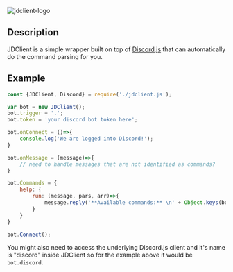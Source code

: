 ![jdclient-logo](https://i.ibb.co/h13RjW8/jdclientjs.png)

## Description
JDClient is a simple wrapper built on top of [Discord.js](https://discord.js.org/) that can automatically do the command parsing for you.

## Example
```javascript
const {JDClient, Discord} = require('./jdclient.js');

var bot = new JDClient();
bot.trigger = '.';
bot.token = 'your discord bot token here';

bot.onConnect = ()=>{
    console.log('We are logged into Discord!');
}

bot.onMessage = (message)=>{
    // need to handle messages that are not identified as commands?
}

bot.Commands = {
    help: {
        run: (message, pars, arr)=>{
            message.reply('**Available commands:** \n' + Object.keys(bot.Commands).join(', '))
        }
    }
}

bot.Connect();
```
You might also need to access the underlying Discord.js client and it's name is "discord" inside JDClient so for the example above it would be ``bot.discord``.
